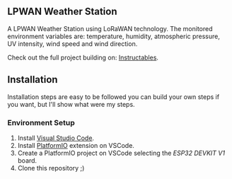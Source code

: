 ## LPWAN Weather Station

A LPWAN Weather Station using LoRaWAN technology. The monitored environment variables are: temperature, humidity, atmospheric pressure, UV intensity, wind speed and wind direction.

Check out the full project building on: [Instructables](https://www.instructables.com/LoRaWAN-Automatic-Weather-Station/).

## Installation

Installation steps are easy to be followed you can build your own steps if you want, but I'll show what were my steps.

### Environment Setup

1. Install [Visual Studio Code](https://code.visualstudio.com/).
2. Install [PlatformIO](https://docs.platformio.org/en/latest/integration/ide/vscode.html#installation) extension  on VSCode.
3. Create a PlatformIO project on VSCode selecting the *ESP32 DEVKIT V1* board.
4. Clone this repository ;) 
